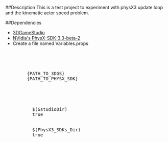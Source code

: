 ##Description
This is a test project to experiment with physX3 update loop and the kinematic actor speed problem.

##Dependencies
* [3DGameStudio](http://www.3dgamestudio.com/)
* [NVidia's PhysX-SDK-3.3-beta-2](https://developer.nvidia.com/rdp/physx-downloads)
* Create a file named Variables.props
<pre>
    <?xml version="1.0" encoding="utf-8"?> 
    <Project ToolsVersion="4.0" xmlns="http://schemas.microsoft.com/developer/msbuild/2003">
      <ImportGroup Label="PropertySheets" />
      <PropertyGroup Label="UserMacros">
        <GstudioDir>{PATH_TO_3DGS}</GstudioDir>
        <PhysX3_SDKs_Dir>{PATH_TO_PHYSX_SDK}</PhysX3_SDKs_Dir>
      </PropertyGroup>
      <PropertyGroup />
      <ItemDefinitionGroup />
      <ItemGroup>
        <BuildMacro Include="GstudioDir">
          <Value>$(GstudioDir)</Value>
          <EnvironmentVariable>true</EnvironmentVariable>
        </BuildMacro>
        <BuildMacro Include="PhysX3_SDKs_Dir">
          <Value>$(PhysX3_SDKs_Dir)</Value>
          <EnvironmentVariable>true</EnvironmentVariable>
        </BuildMacro>
      </ItemGroup>
    </Project>
</pre>
